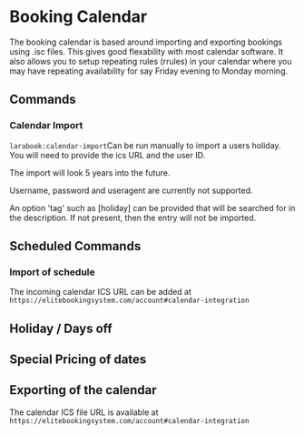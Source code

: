 # Booking Calendar
The booking calendar is based around importing and exporting bookings using .isc files. This gives good flexability with most calendar software. It also allows you to setup repeating rules (rrules) in your calendar where you may have repeating availability for say Friday evening to Monday morning.

## Commands
### Calendar Import
```larabook:calendar-import```Can be run manually to import a users holiday. You will need to provide the ics URL and the user ID.

The import will look 5 years into the future.

Username, password and useragent are currently not supported.

An option 'tag' such as [holiday] can be provided that will be searched for in the description. If not present, then the entry will not be imported.


## Scheduled Commands

### Import of schedule
The incoming calendar ICS URL can be added at ```https://elitebookingsystem.com/account#calendar-integration```

## Holiday / Days off

## Special Pricing of dates

## Exporting of the calendar
The calendar ICS file URL is available at ```https://elitebookingsystem.com/account#calendar-integration``` 

